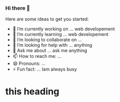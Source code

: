 ### Hi there 👋


Here are some ideas to get you started:

- 🔭 I’m currently working on ... web developement
- 🌱 I’m currently learning ... web developement
- 👯 I’m looking to collaborate on ...
- 🤔 I’m looking for help with ... anything
- 💬 Ask me about ... ask me anything
- 📫 How to reach me: ... 
- 😄 Pronouns: ...
- ⚡ Fun fact: ... Iam always busy

<h1> this heading <h1>
